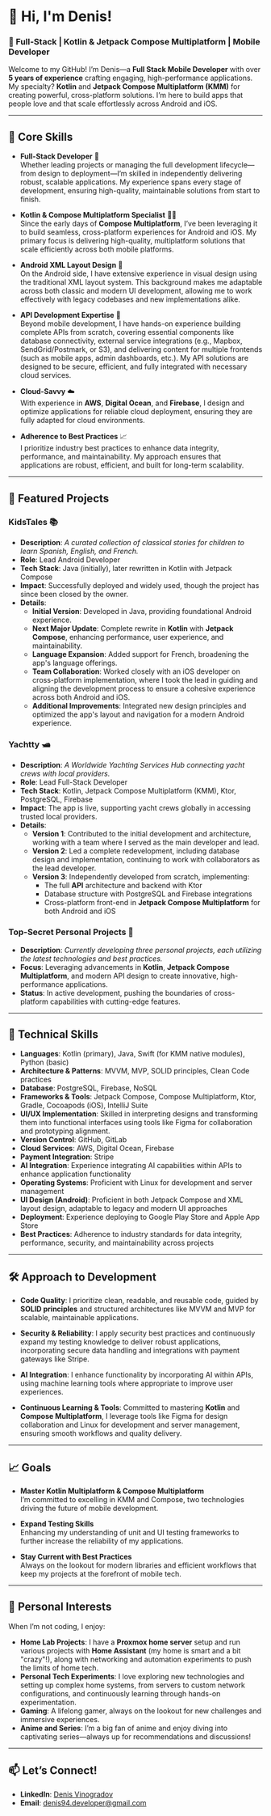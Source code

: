 # 👋 Hi, I'm Denis!

### 🚀 Full-Stack | Kotlin & Jetpack Compose Multiplatform | Mobile Developer 

Welcome to my GitHub! I’m Denis—a **Full Stack Mobile Developer** with over **5 years of experience** crafting engaging, high-performance applications. My specialty? **Kotlin** and **Jetpack Compose Multiplatform (KMM)** for creating powerful, cross-platform solutions. I’m here to build apps that people love and that scale effortlessly across Android and iOS.

---

## 🌟 Core Skills

- **Full-Stack Developer** 🚀  
  Whether leading projects or managing the full development lifecycle—from design to deployment—I’m skilled in independently delivering robust, scalable applications. My experience spans every stage of development, ensuring high-quality, maintainable solutions from start to finish.

- **Kotlin & Compose Multiplatform Specialist** 👨‍🚀  
  Since the early days of **Compose Multiplatform**, I’ve been leveraging it to build seamless, cross-platform experiences for Android and iOS. My primary focus is delivering high-quality, multiplatform solutions that scale efficiently across both mobile platforms.

- **Android XML Layout Design** 🎨  
  On the Android side, I have extensive experience in visual design using the traditional XML layout system. This background makes me adaptable across both classic and modern UI development, allowing me to work effectively with legacy codebases and new implementations alike.

- **API Development Expertise** 🔗  
  Beyond mobile development, I have hands-on experience building complete APIs from scratch, covering essential components like database connectivity, external service integrations (e.g., Mapbox, SendGrid/Postmark, or S3), and delivering content for multiple frontends (such as mobile apps, admin dashboards, etc.). My API solutions are designed to be secure, efficient, and fully integrated with necessary cloud services.

- **Cloud-Savvy** ☁️  
  With experience in **AWS**, **Digital Ocean**, and **Firebase**, I design and optimize applications for reliable cloud deployment, ensuring they are fully adapted for cloud environments.

- **Adherence to Best Practices** 📈  
  I prioritize industry best practices to enhance data integrity, performance, and maintainability. My approach ensures that applications are robust, efficient, and built for long-term scalability.

---

## 💼 Featured Projects

### KidsTales 📚
- **Description**: *A curated collection of classical stories for children to learn Spanish, English, and French.*
- **Role**: Lead Android Developer
- **Tech Stack**: Java (initially), later rewritten in Kotlin with Jetpack Compose
- **Impact**: Successfully deployed and widely used, though the project has since been closed by the owner.
- **Details**:
  - **Initial Version**: Developed in Java, providing foundational Android experience.
  - **Next Major Update**: Complete rewrite in **Kotlin** with **Jetpack Compose**, enhancing performance, user experience, and maintainability.
  - **Language Expansion**: Added support for French, broadening the app's language offerings.
  - **Team Collaboration**: Worked closely with an iOS developer on cross-platform implementation, where I took the lead in guiding and aligning the development process to ensure a cohesive experience across both Android and iOS.
  - **Additional Improvements**: Integrated new design principles and optimized the app's layout and navigation for a modern Android experience.

### Yachtty 🛥️
- **Description**: *A Worldwide Yachting Services Hub connecting yacht crews with local providers.*
- **Role**: Lead Full-Stack Developer
- **Tech Stack**: Kotlin, Jetpack Compose Multiplatform (KMM), Ktor, PostgreSQL, Firebase
- **Impact**: The app is live, supporting yacht crews globally in accessing trusted local providers.
- **Details**:
  - **Version 1**: Contributed to the initial development and architecture, working with a team where I served as the main developer and lead.
  - **Version 2**: Led a complete redevelopment, including database design and implementation, continuing to work with collaborators as the lead developer.
  - **Version 3**: Independently developed from scratch, implementing:
    - The full **API** architecture and backend with Ktor
    - Database structure with PostgreSQL and Firebase integrations
    - Cross-platform front-end in **Jetpack Compose Multiplatform** for both Android and iOS

### Top-Secret Personal Projects 🚀
- **Description**: *Currently developing three personal projects, each utilizing the latest technologies and best practices.*
- **Focus**: Leveraging advancements in **Kotlin**, **Jetpack Compose Multiplatform**, and modern API design to create innovative, high-performance applications.
- **Status**: In active development, pushing the boundaries of cross-platform capabilities with cutting-edge features.

---

## 🔧 Technical Skills

- **Languages**: Kotlin (primary), Java, Swift (for KMM native modules), Python (basic)
- **Architecture & Patterns**: MVVM, MVP, SOLID principles, Clean Code practices
- **Database**: PostgreSQL, Firebase, NoSQL
- **Frameworks & Tools**: Jetpack Compose, Compose Multiplatform, Ktor, Gradle, Cocoapods (iOS), IntelliJ Suite
- **UI/UX Implementation**: Skilled in interpreting designs and transforming them into functional interfaces using tools like Figma for collaboration and prototyping alignment.
- **Version Control**: GitHub, GitLab
- **Cloud Services**: AWS, Digital Ocean, Firebase
- **Payment Integration**: Stripe
- **AI Integration**: Experience integrating AI capabilities within APIs to enhance application functionality
- **Operating Systems**: Proficient with Linux for development and server management
- **UI Design (Android)**: Proficient in both Jetpack Compose and XML layout design, adaptable to legacy and modern UI approaches
- **Deployment**: Experience deploying to Google Play Store and Apple App Store
- **Best Practices**: Adherence to industry standards for data integrity, performance, security, and maintainability across projects

---

## 🛠 Approach to Development

- **Code Quality**: I prioritize clean, readable, and reusable code, guided by **SOLID principles** and structured architectures like MVVM and MVP for scalable, maintainable applications.

- **Security & Reliability**: I apply security best practices and continuously expand my testing knowledge to deliver robust applications, incorporating secure data handling and integrations with payment gateways like Stripe.

- **AI Integration**: I enhance functionality by incorporating AI within APIs, using machine learning tools where appropriate to improve user experiences.

- **Continuous Learning & Tools**: Committed to mastering **Kotlin** and **Compose Multiplatform**, I leverage tools like Figma for design collaboration and Linux for development and server management, ensuring smooth workflows and quality delivery.

---

## 📈 Goals

- **Master Kotlin Multiplatform & Compose Multiplatform**  
  I’m committed to excelling in KMM and Compose, two technologies driving the future of mobile development.
  
- **Expand Testing Skills**  
  Enhancing my understanding of unit and UI testing frameworks to further increase the reliability of my applications.
  
- **Stay Current with Best Practices**  
  Always on the lookout for modern libraries and efficient workflows that keep my projects at the forefront of mobile tech.

---

## 🌱 Personal Interests

When I’m not coding, I enjoy:
- **Home Lab Projects**: I have a **Proxmox home server** setup and run various projects with **Home Assistant** (my home is smart and a bit "crazy"!), along with networking and automation experiments to push the limits of home tech.
- **Personal Tech Experiments**: I love exploring new technologies and setting up complex home systems, from servers to custom network configurations, and continuously learning through hands-on experimentation.
- **Gaming**: A lifelong gamer, always on the lookout for new challenges and immersive experiences.
- **Anime and Series**: I’m a big fan of anime and enjoy diving into captivating series—always up for recommendations and discussions!

---

## 📫 Let’s Connect!

- **LinkedIn**: [Denis Vinogradov](https://www.linkedin.com/in/denis-vinogradov-0ba928170/)
- **Email**: [denis94.developer@gmail.com](mailto:denis94.developer@gmail.com)
